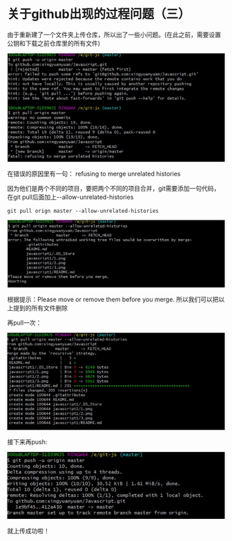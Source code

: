 # 关于github出现的过程问题（三）

由于重新建了一个文件夹上传仓库，所以出了一些小问题。(在此之前，需要设置公钥和下载之前仓库里的所有文件)

![](1.jpg)

在错误的原因里有一句： refusing to merge unrelated histories

因为他们是两个不同的项目，要把两个不同的项目合并，git需要添加一句代码，在git pull后面加上--allow-unrelated-histories

```
git pull orign master --allow-unrelated-histories
```

![](2.jpg)

根据提示：Please move or remove them before you merge.
所以我们可以把以上提到的所有文件删除

再pull一次：

![](3.jpg)

接下来再push:

![](4.jpg)

就上传成功啦！